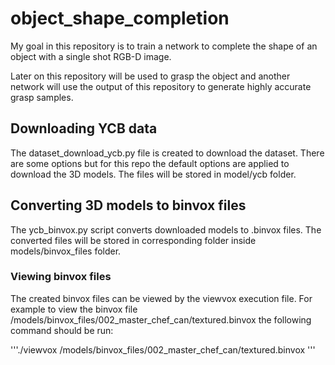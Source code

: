# object_shape_completion
My goal in this repository is to train a network to complete the shape of an object with a single shot RGB-D image.

Later on this repository will be used to grasp the object and another network will use the output of this repository to generate highly accurate grasp samples.

## Downloading YCB data
The dataset_download_ycb.py file is created to download the dataset.
There are some options but for this repo the default options are applied to download the 3D models.
The files will be stored in model/ycb folder.

## Converting 3D models to binvox files
The ycb_binvox.py script converts downloaded models to .binvox files.
The converted files will be stored in corresponding folder inside models/binvox_files folder.

### Viewing binvox files
The created binvox files can be viewed by the viewvox execution file. 
For example to view the binvox file /models/binvox_files/002_master_chef_can/textured.binvox the following command should be run:

'''./viewvox /models/binvox_files/002_master_chef_can/textured.binvox '''